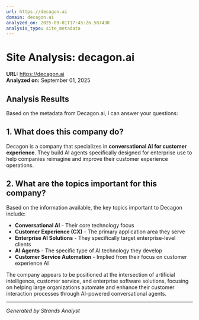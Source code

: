 ```yaml
---
url: https://decagon.ai
domain: decagon.ai
analyzed_on: 2025-09-01T17:45:26.587430
analysis_type: site_metadata
---
```


# Site Analysis: decagon.ai

**URL:** https://decagon.ai  
**Analyzed on:** September 01, 2025

## Analysis Results

Based on the metadata from Decagon.ai, I can answer your questions:

## 1. What does this company do?

Decagon is a company that specializes in **conversational AI for customer experience**. They build AI agents specifically designed for enterprise use to help companies reimagine and improve their customer experience operations.

## 2. What are the topics important for this company?

Based on the information available, the key topics important to Decagon include:

- **Conversational AI** - Their core technology focus
- **Customer Experience (CX)** - The primary application area they serve
- **Enterprise AI Solutions** - They specifically target enterprise-level clients
- **AI Agents** - The specific type of AI technology they develop
- **Customer Service Automation** - Implied from their focus on customer experience AI

The company appears to be positioned at the intersection of artificial intelligence, customer service, and enterprise software solutions, focusing on helping large organizations automate and enhance their customer interaction processes through AI-powered conversational agents.


---
*Generated by Strands Analyst*
